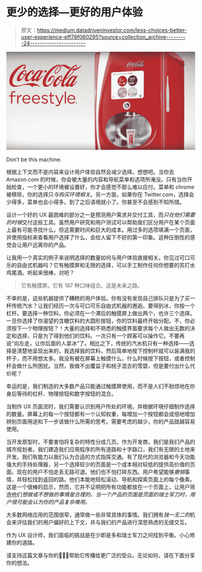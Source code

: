 # 更少的选择—更好的用户体验

> 原文：<https://medium.datadriveninvestor.com/less-choices-better-user-experience-eff78f060295?source=collection_archive---------24----------------------->

![](img/15f0530cd2d031850154046745e7c419.png)

Don’t be this machine.

根据上下文而不是内容来设计用户体验自然会减少选择。想想吧。当你去 Amazon.com 的时候，你会被大量的内容和导航菜单和选项所淹没。只有当你开始检查，一个更小的环境被设置好，你才会感觉不那么难以应付。菜单和 *chrome* 被移除，你的选择只*与购买环境相关*。另一方面，如果你在 Twitter.com，选择会少得多，菜单也会小得多。到了之后语境就小了。你甚至不会感到不知所措。

设计一个好的 UX 最困难的部分之一是预测用户需求并交付工具，而*只在他们需要的时候*交付这些工具。虽然用户研究和用户测试可以帮助我们区分用户在某个页面上最有可能寻找什么，但这需要时间和巨大的成本。用过多的选项填满一个页面，并使用指标来查看用户选择了什么，会给人留下不好的第一印象。这种压倒性的感觉会让用户远离你的产品。

让我用一个真实的例子来说明选择的数量如何与用户体验直接相关。你见过可口可乐的自由式机器吗？它有触摸屏和无限的选择，可以手工制作任何你想要的苏打水鸡尾酒。听起来很棒，对吧？

> 它有触摸屏。它有 187 种口味组合。这是未来之路。

不幸的是，这些机器提供了糟糕的用户体验。你有没有发现自己排队只是为了买一杯传统汽水？让我们经历一次与可口可乐自由式机器的邂逅。要得到冰，你按一个杠杆。要选择一种饮料，你必须在一个滞后的触摸屏上做出两个，也许三个选择。一旦你选择了你渴望的含糖饮料的大圆形按钮，你的饮料最终开始分配。不，你必须按下一个物理按钮？！大量的选择和不熟悉的触摸界面要求每个人做出无数的决定和选择，只是为了得到他们的饮料。一次只有一个顾客可以操作它。不要再说“向左走，让你后面的人拿冰”了。相比之下，传统的汽水机只有一种选择——选择是清楚地呈现出来的，我选择我的饮料，然后简单地按下控制杆就可以装满我的杯子，而不用想太多。我没有被在屏幕上触摸什么，什么时候按下按钮，或者控制杆会做什么所困扰。当然，我做不出覆盆子和桃子混合的雪碧，但是要付出什么代价呢？

幸运的是，我们制造的大多数产品只能通过触摸屏使用，而不是人们不耐烦地在你身后等待的杠杆、物理按钮和数字按钮的混合。

当制作 UX 页面流时，我们需要认识到用户所处的环境，并根据环境仔细制作选择的数量。屏幕上的每一个按钮都有一个认知权重，每增加一个按钮都会成倍地增加辨别页面用途和下一步该做什么所需的思考。需要考虑的越少，你的产品就越容易使用。

当开发原型时，不要害怕将复杂的特性分成几页。作为开发商，我们是我们产品的城市规划者。我们建造我们应用程序的所有道路和十字路口，我们有无限的土地来开发。我们有能力以我们认为合适的方式指挥交通。有了现代的浏览器和今天功能强大的手持处理器，另一个选择较少的页面是一个成本相对较低的提供高价值的页面。现在的用户不怕走丢无路可退。他们也不怕打碎东西。用户希望能够*撤销*事情，并轻松找到返回的路。他们本能地轻松滚动、导航和探索页面上的每个像素。这是一个很棒的启示，然而，它并不证明把所有功能都放在一个页面上，让用户筛选他们*想做或不想做的事情是合理的。当一个产品的页面是页面的瑞士军刀时，用户很可能会认为你的产品复杂难用。*

大多数网络应用的范围很窄，通常做一些非常具体的事情。我们拥有*独一无二的*机会来评估我们的用户偏好的上下文，并与我们的产品进行深思熟虑的无缝交互。

作为 UX 设计师，我们面临的挑战是在少即是多和瑞士军刀之间找到平衡。小心修建你的道路。

请支持这篇文章与你的👏👏👏帮助它传播给更广泛的受众。无论如何，请在下面分享你的想法。